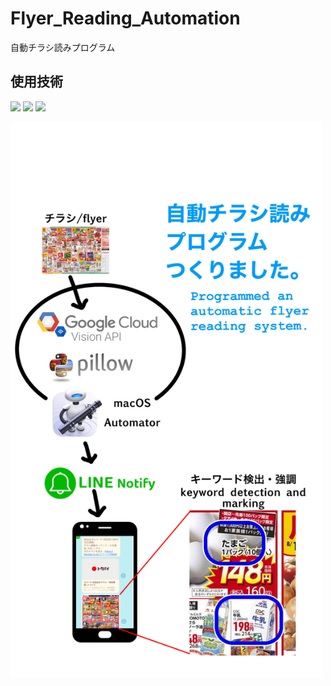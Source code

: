 # Flyer_Reading_Automation
自動チラシ読みプログラム

## 使用技術
<p style="display: inline">
  <img src="https://img.shields.io/badge/-Python-3776AB.svg?logo=python&style=plastic">
  <img src="https://img.shields.io/badge/-Google%20cloud-4285F4.svg?logo=google-cloud&style=plastic">
  <img src="https://img.shields.io/badge/-Line-00C300.svg?logo=line&style=plastic">
</p>

<p>
  <img src="Attached File/description.JPG" alt="description.JPG" width="500">
</p>
